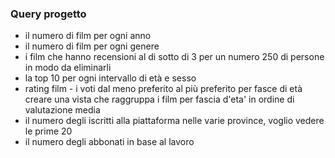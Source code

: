 ### Query progetto

- il numero di film per ogni anno 
- il numero di film per ogni genere
- i film che hanno recensioni al di sotto di 3 per un numero 250 di persone in modo da eliminarli
- la top 10 per ogni intervallo di età e sesso
- rating film - i voti dal meno preferito al più preferito per fasce di età
creare una vista che raggruppa i film per fascia d'eta' in ordine di valutazione media
- il numero degli iscritti alla piattaforma nelle varie province, voglio vedere le prime 20
- il numero degli abbonati in base al lavoro